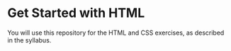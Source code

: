 # Get Started with HTML

You will use this repository for the HTML and CSS exercises, as described in the syllabus.
